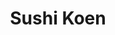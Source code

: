 ---
layout: place
title: Sushi Koen
permalink: /texas/round-rock/sushi-koen.html
stateAbbr: TX
stateName: Texas
cityName: Round Rock
seo:
  type: restaurant
  links: https://www.facebook.com/profile.php?id=100063732692392
place_id: ChIJiTKmcb_RRIYRM-HvMdIFeyQ
photos:
  - name: >-
      places/ChIJiTKmcb_RRIYRM-HvMdIFeyQ/photos/AeeoHcIy8Qg4qrmdUMotdZMGzECMYcnDWehsgS1i1GDCARcAF9RX5MSiJOMrXQGfGDCRaLRIqCVL2Srf5k6N5Mcd8OHzkK8IbMgHd6ZpZjKKFwC8INyaD0a1oKl0TC7yJYwLF8Kj77yyDLA4IIcFtmEQTrE8JZTjNEFRrDpu-mQAzDkN5HJzRv1DVfeUF9s3YmPM-U20Ku1cxiKOTa_FHY80foFTROn14Uy08RQtYuk2-nYp7WCdtay2_8wzn-xWu8-G-OmXXRMnXa7EnSwStkITdJrzI74fUFZoYLm6ayKcOfP24A
    widthPx: 1800
    heightPx: 1200
    authorAttributions:
      - displayName: Sushi Koen
        uri: https://maps.google.com/maps/contrib/104316968128950244209
        photoUri: >-
          https://lh3.googleusercontent.com/a-/ALV-UjWSf1CbEBOMICVTA4A8Q2kvLE5QqpSP5EE_andateuaTC-zrr0=s100-p-k-no-mo
    flagContentUri: >-
      https://www.google.com/local/imagery/report/?cb_client=maps_api_places.places_api&image_key=!1e10!2sAF1QipMqil3xmlLFW_s1_Vfr_5sniWEEZL9Ot4YJek-H&hl=en-US
    googleMapsUri: >-
      https://www.google.com/maps/place//data=!3m4!1e2!3m2!1sAF1QipMqil3xmlLFW_s1_Vfr_5sniWEEZL9Ot4YJek-H!2e10!4m2!3m1!1s0x8644d1bf71a63289:0x247b05d231efe133
  - name: >-
      places/ChIJiTKmcb_RRIYRM-HvMdIFeyQ/photos/AeeoHcLuBMloNmVakUZNNuRb07qITbKZcba2Ssgcc_F_2CIoX1K5g16kEdYEsuFY0UHjKSimebzkwBDsLjr77OBcklVukP7a7W1RZ_MZtBJY045-Tkf4xdfQTs2EvcLRAoKpe3LDaa7i20ZsIig_21dB_ehAn6iHY9y-v-udtrX3Q9lntsoZYgpWOh9KUNxlb91-dLJHGcEh8zIhl6H3yy3RkXwpFxEsdy_auUUH2delZJhnWHawCA7en3FfjGkDx4MvxtcKTThFEhWcNY6ZByTlZw7NwtQsGwCk0lau5NtaxCFfFQ
    widthPx: 1800
    heightPx: 1200
    authorAttributions:
      - displayName: Sushi Koen
        uri: https://maps.google.com/maps/contrib/104316968128950244209
        photoUri: >-
          https://lh3.googleusercontent.com/a-/ALV-UjWSf1CbEBOMICVTA4A8Q2kvLE5QqpSP5EE_andateuaTC-zrr0=s100-p-k-no-mo
    flagContentUri: >-
      https://www.google.com/local/imagery/report/?cb_client=maps_api_places.places_api&image_key=!1e10!2sAF1QipM5GseB6j4zGJEMYVSZKbR7BcE8dObThAgjm14C&hl=en-US
    googleMapsUri: >-
      https://www.google.com/maps/place//data=!3m4!1e2!3m2!1sAF1QipM5GseB6j4zGJEMYVSZKbR7BcE8dObThAgjm14C!2e10!4m2!3m1!1s0x8644d1bf71a63289:0x247b05d231efe133
  - name: >-
      places/ChIJiTKmcb_RRIYRM-HvMdIFeyQ/photos/AeeoHcLDvZz9QQ8Ewp0QQr8x_6kWojjGsh0CHKCIRSrdcTJzKabuCBca14ECiuUc0YGrBJjLADqhR3HNUSOBIISd1HTfV2HUADPUbmi9sp3S1_mKu3DRikYvrIP4BxSVa6f-SYStU5cUxKNrAYjHAwhgdwrzDeiiaFr1IrKWBunTtkAEUKpygs56DJlqxoyZaESm5Wi4U8WFOIGJvq-AzKJwKZceMP_0mMuXFQtO4wZEe5GtSwAChBTuX_0NeCYxjCjOfLOeZDTMHHtBZ_VhZ0gVC9-Yj1jwhbaiPAL7cpQ6hB_NS54r6_vK0ycRSMUPESi-a2d6l3VNaf26xjv1JNxDfEunbrCNUDPzst9BCpDit7BIMQyFfBltH1W5QvGUFdKIAAwCwnpoA45wTgMiqP0BB4HJlU9xr59KiV4LTC2B2Fxzmw
    widthPx: 4800
    heightPx: 3600
    authorAttributions:
      - displayName: Katty Rodriguez
        uri: https://maps.google.com/maps/contrib/114091015725528102664
        photoUri: >-
          https://lh3.googleusercontent.com/a-/ALV-UjVhv8MhtFLGYl-EFr80jhgDqdqKLs7MANrv0veIBBjWXNBD9FxH3A=s100-p-k-no-mo
    flagContentUri: >-
      https://www.google.com/local/imagery/report/?cb_client=maps_api_places.places_api&image_key=!1e10!2sCIHM0ogKEICAgMCIu6ueEQ&hl=en-US
    googleMapsUri: >-
      https://www.google.com/maps/place//data=!3m4!1e2!3m2!1sCIHM0ogKEICAgMCIu6ueEQ!2e10!4m2!3m1!1s0x8644d1bf71a63289:0x247b05d231efe133
  - name: >-
      places/ChIJiTKmcb_RRIYRM-HvMdIFeyQ/photos/AeeoHcLs-OmhOAsvcYvHIsopkOBlm1GC6aTDWlnVHGMdxfeewXi6TP4REaKvro_8RqRO-nDcDh1Fu7Vl_Fi6M0_NyhrFKDCshTrJk_eUFkqTpakMaF_rO3wPCnCI-I4blEHmsATLBZzgMXZHLyqqXBhTTMrCUHfs6GNW5Xlvf_46GzqjZSslvJ3Ff_FkMA_Eo4ovixLvH04Ct4epBwZZOr6g9P_nZuN2vnJhVFULvT-vgZ4ZJ67NztQst28Eu-IRcJ94VlJQmYqRoXSXydU-rFRRKfNGrYOozJSdKuQ1tucjI8zSoZm9SiVKD7slknbjQLCrsoIPA5fOzJW44UBqg2efAymytpMvL25h-uDTyb6udLDAW2TXUFCs_brRS3k2qm2CG7-M29CXyFVvS5VB_6xV-5F7zGYtbnTPQFdjfecUgc50Djr8
    widthPx: 4000
    heightPx: 3000
    authorAttributions:
      - displayName: Sam Keske
        uri: https://maps.google.com/maps/contrib/101137379682204957902
        photoUri: >-
          https://lh3.googleusercontent.com/a-/ALV-UjXUWV8Mvm-WEVf9RzQZyox0xN_opUMJTKpOW5KB7DQ1sANJWPg=s100-p-k-no-mo
    flagContentUri: >-
      https://www.google.com/local/imagery/report/?cb_client=maps_api_places.places_api&image_key=!1e10!2sCIHM0ogKEICAgICvrM_PkwE&hl=en-US
    googleMapsUri: >-
      https://www.google.com/maps/place//data=!3m4!1e2!3m2!1sCIHM0ogKEICAgICvrM_PkwE!2e10!4m2!3m1!1s0x8644d1bf71a63289:0x247b05d231efe133
  - name: >-
      places/ChIJiTKmcb_RRIYRM-HvMdIFeyQ/photos/AeeoHcLTNifNk3cBpb4PyVHP2YcVg-Hp7wEF7UKMQzPCkUD6sTFnd0h_Xd77DC31-Rn5s_oDlN3eAVc6SIpoXwXlhvsVuUe4WlbbUDAxrMrbG-h466jJzCwjLEMAROLLvTIVg7VLuWxQA153-B4Id26R1jlrtu2_3u5qLg-n8gMfKUcLmfOQCzcJ3Z5kC8nznX_Yqm7PgQZgD_bg08rNmV4ixewNR-47li3vg9ZzAnlsq3GFuy8kREJUfOrnBeKVTyVJovUoF-aPEOSyEN_dMQcG15Qi7SoWAbu-vRw_IHdQXX_5GERsTR2Unim3jKeU-kFY6eVXTJOrLPRPoZOhYjOB-hTT5umhYjZoDm1ug9kD16w5cSc5kt3WX9nJ_wf21He5Ay4Ww0-MzTOhJQvLoHQjFqurSGNWu-PAsdvI8UP15BqQvQ
    widthPx: 4032
    heightPx: 3024
    authorAttributions:
      - displayName: Gregory Hoyle
        uri: https://maps.google.com/maps/contrib/115061155592940788432
        photoUri: >-
          https://lh3.googleusercontent.com/a-/ALV-UjVn8qxA-snzrz0r-q_7Zz56rpAtSC97AO2Qz5rdNO8jfeUZl3TgbA=s100-p-k-no-mo
    flagContentUri: >-
      https://www.google.com/local/imagery/report/?cb_client=maps_api_places.places_api&image_key=!1e10!2sCIHM0ogKEICAgIDy19-iFQ&hl=en-US
    googleMapsUri: >-
      https://www.google.com/maps/place//data=!3m4!1e2!3m2!1sCIHM0ogKEICAgIDy19-iFQ!2e10!4m2!3m1!1s0x8644d1bf71a63289:0x247b05d231efe133
  - name: >-
      places/ChIJiTKmcb_RRIYRM-HvMdIFeyQ/photos/AeeoHcJ7izPQhke8lNAI2xuTypFcwpB9xHZU313fvlWVdpIkGkvVDu00EtPyMGzoDWIqtK9UZfUzpE8XgqDFkCK-oRV8_ShW8GHNGL1JVRr8ancRFnVZvJQPNqMG_AsHZ_mDAYeKOXCraQ_9wVxQHC4q2EfbRuBHzEqml5fAd8Uwj6hxXNQMorvi7Pmguduu43LyhYH5qFcWuOGrvER53boAu74hvbvgHSmBHPYy6GlJN3dL7XwBN04OEUXzb0CjqLun3h1r-rhKpm_jggP6VdOTK-aMMAiIRM43fDnkt2hAy8bpNWeVHHaEGfa-UR9zmcsZA4ZJIFBeG5dfs_M6nfH7Ve6txjzp8sRcIGT885tNWAvBtdtnTG6Paxy19PPeUiERwYgVboeBP8gx6XBGbw6txAyIahwPYY9cdWIdONE7PPBUoX-l
    widthPx: 3000
    heightPx: 4000
    authorAttributions:
      - displayName: Sam Keske
        uri: https://maps.google.com/maps/contrib/101137379682204957902
        photoUri: >-
          https://lh3.googleusercontent.com/a-/ALV-UjXUWV8Mvm-WEVf9RzQZyox0xN_opUMJTKpOW5KB7DQ1sANJWPg=s100-p-k-no-mo
    flagContentUri: >-
      https://www.google.com/local/imagery/report/?cb_client=maps_api_places.places_api&image_key=!1e10!2sCIHM0ogKEICAgICvrM_P0wE&hl=en-US
    googleMapsUri: >-
      https://www.google.com/maps/place//data=!3m4!1e2!3m2!1sCIHM0ogKEICAgICvrM_P0wE!2e10!4m2!3m1!1s0x8644d1bf71a63289:0x247b05d231efe133
  - name: >-
      places/ChIJiTKmcb_RRIYRM-HvMdIFeyQ/photos/AeeoHcJXP6n_XQhyCHfS7NgRUvw85c-FGtb3jKcq27wFYCiRo-DueSMgpxR3hNJqtcCoNon7_cG3lTluo53n3jasbaXxPRYhqzY0jJCE3S9NDDWOHWLHybhF-MDusakesnmXAu9pTYoLoIV7XTamtU59nWl54XZQcu1JirVYrp04RmXTv_6vMs-2-MFa5eqFp0Lrw3qLdTgV8LVUgbGE3ci9NOzAxLzP0a09addpcpt_UMqp5YKVRJy-CasJ-KM4UnUTyK0XOqCkLbuZtD4uCLTOZJjBW-ZOBK_zIAOiomvXKsvDJ7IkTzHGBlDLMa9vzUkuVUbEswP_NW5Aq6cHYWIVhetQENl8IcBVetDGt06nYgnO9zBsT32nOWqg4q78G2sfFYUpgWB2-j_KixSlv9Qla8EmIrM2sBHguDiESv9NWLGlpQ
    widthPx: 3024
    heightPx: 4032
    authorAttributions:
      - displayName: Luis Garcia
        uri: https://maps.google.com/maps/contrib/100664725965772543917
        photoUri: >-
          https://lh3.googleusercontent.com/a-/ALV-UjWgWU-2uwekyZp4MqP8Pg-kHcLFqsRCo_0vNLJxMFnq4HEQf3AQ=s100-p-k-no-mo
    flagContentUri: >-
      https://www.google.com/local/imagery/report/?cb_client=maps_api_places.places_api&image_key=!1e10!2sCIHM0ogKEICAgID33YGYRQ&hl=en-US
    googleMapsUri: >-
      https://www.google.com/maps/place//data=!3m4!1e2!3m2!1sCIHM0ogKEICAgID33YGYRQ!2e10!4m2!3m1!1s0x8644d1bf71a63289:0x247b05d231efe133
  - name: >-
      places/ChIJiTKmcb_RRIYRM-HvMdIFeyQ/photos/AeeoHcL_nPD45_TOe9g3vn8tlqCEOEDR5TzoFvM-w7N3eOiv4jILLWLDL-rvoQuBdCyOZGOzMTDkMYG-u-O5Kf8Th-mOGKUMwpqDjoH_q06Muxj7Jt7iDUNeN7sf4ia_tTBu5-Vjq5loBX1kzBSMuEgk62cWq4Qt-rZ7SCX7Oh4Lme6bcBxmAya5sAXQwtAIx3kssNad1H2ei0DfEkPjVtoELIEM2LQ8N9adld7V-Am74S0yV42XtptkZVK2hj5kw1sgzkNGksK1HIsLfgcswLFU4Dot-dIzbZ0A8WFg6OaFjHh1zdw03ohlc3CSJi1mxpOVlVn9yu77IBOVYQSSIxuvkPXMZ8n11AEBbD1seMUrL3jAM0Skupdsc9yotMwLKlcBdRV7l2Zj9mDSDQeO8d812BAgkeqT37dE_0GTr7EFknz5fMQ
    widthPx: 3000
    heightPx: 4000
    authorAttributions:
      - displayName: Tyler S
        uri: https://maps.google.com/maps/contrib/104513208760628981216
        photoUri: >-
          https://lh3.googleusercontent.com/a-/ALV-UjU_n3aNiuoLPVLEUgnczP7lrhmXINGMFRo6RShxhtnnoIrLtZp4eg=s100-p-k-no-mo
    flagContentUri: >-
      https://www.google.com/local/imagery/report/?cb_client=maps_api_places.places_api&image_key=!1e10!2sCIHM0ogKEICAgIClxN3CkQE&hl=en-US
    googleMapsUri: >-
      https://www.google.com/maps/place//data=!3m4!1e2!3m2!1sCIHM0ogKEICAgIClxN3CkQE!2e10!4m2!3m1!1s0x8644d1bf71a63289:0x247b05d231efe133
  - name: >-
      places/ChIJiTKmcb_RRIYRM-HvMdIFeyQ/photos/AeeoHcLw5NgOJjr62-cfCSdJwhbxjsJH16D90tG5LcgiMX62GzHZQqnpqr4U9h1uREuT4qIqXWbm_0XMe2w7PFPpdy7ejZoLMOWrqi-xFx4vSIFCpQZWQUS14lqWm_c_uk3QwEvIg1t63zs7BCpIaWpXzqKdzitaBnSszV81juv3IVxsFbS592GgHYA4ElfHXiib_80Cw23CbEoOtPb1P7jTY0ThyN4orFZ8BNppF3tFJvNI1I2hKZsv9-jvzPTCajUZdqm0ohG_R9YomwVPquepAzlJNHYDtB1MkBrDUGdp_X8xUFP1wgvG7gWfOvCxEVLmZ71xVP6LCx5Tnbey8CIo60YkdkqfX06TF7_iQr5g1kHUUfDAEEeJsg0ByWADncHv4CrG2STLEFAEtTOGcIIb_gd1ePyfUz1ThlnblyoJ3vGDqw
    widthPx: 3024
    heightPx: 4032
    authorAttributions:
      - displayName: Teddy Williams
        uri: https://maps.google.com/maps/contrib/109829783820753834479
        photoUri: >-
          https://lh3.googleusercontent.com/a/ACg8ocJYTuYTU02-a3CuXbb49ukaFgvtGGEr0KZZL6OXunCd4HpN9A=s100-p-k-no-mo
    flagContentUri: >-
      https://www.google.com/local/imagery/report/?cb_client=maps_api_places.places_api&image_key=!1e10!2sCIHM0ogKEICAgICpwdK-fg&hl=en-US
    googleMapsUri: >-
      https://www.google.com/maps/place//data=!3m4!1e2!3m2!1sCIHM0ogKEICAgICpwdK-fg!2e10!4m2!3m1!1s0x8644d1bf71a63289:0x247b05d231efe133
  - name: >-
      places/ChIJiTKmcb_RRIYRM-HvMdIFeyQ/photos/AeeoHcLlep0S1YMP1Hldrl0kbzwDNlgo5oPuksoElT4zEcTrvv1Zt4lFzbQM3ie5ffbky2BXxMQ0wU3c93J6hMWQem7B2RwZGBGWrNQmB3dgo1ZtuxKlUDIlvMURSeGzqu4gnmg9Pp09Udd6uPfRS90L7EkzeSwQaQRzJB-Z4i45xMlaaCsaKWQGRseDGcfBSTTJxHsRzNWKpQkRSz3WwGAtit3WtTm1dP0NsMNVwmrz8dNKAqkvG6d5Pj1feQy_dV0CMem4KY2LiEP3cGbP6rA0xcL4SgUkiI1FIRB6JSDn076KVJxAJFlFgkJqG3OmF-WVfPWgngE7jAm1gamUdQc5jjDGiweofN6xXptzX6oFFbcX3UCvJ2Nhpp_hYOfb1_ZvLFErmVfn_dC62dgEJsAbpRfOLP44PrOyKVG1C-Y5uwMhCnrD
    widthPx: 3024
    heightPx: 4032
    authorAttributions:
      - displayName: Mark
        uri: https://maps.google.com/maps/contrib/110193628718341453248
        photoUri: >-
          https://lh3.googleusercontent.com/a/ACg8ocILlPr5jMNInkLQuQS81h9NvzjwhL_E9LDJ8w9t7ORPJ34Bkg=s100-p-k-no-mo
    flagContentUri: >-
      https://www.google.com/local/imagery/report/?cb_client=maps_api_places.places_api&image_key=!1e10!2sCIHM0ogKEICAgICDhbXnlQE&hl=en-US
    googleMapsUri: >-
      https://www.google.com/maps/place//data=!3m4!1e2!3m2!1sCIHM0ogKEICAgICDhbXnlQE!2e10!4m2!3m1!1s0x8644d1bf71a63289:0x247b05d231efe133
address: '201 University Oaks Blvd #1290, Round Rock, TX 78665, USA'
street: '201 University Oaks Blvd #1290'
city: Round Rock
state: TX
zip: '78665'
country: USA
neighborhood: East Chandler Rd Retail
latitude: '30.558334'
longitude: '-97.687038'
accessibility_options:
  wheelchairAccessibleParking: true
  wheelchairAccessibleEntrance: true
  wheelchairAccessibleRestroom: true
  wheelchairAccessibleSeating: true
business_status: OPERATIONAL
name: Sushi Koen
google_maps_links:
  directionsUri: >-
    https://www.google.com/maps/dir//''/data=!4m7!4m6!1m1!4e2!1m2!1m1!1s0x8644d1bf71a63289:0x247b05d231efe133!3e0
  placeUri: https://maps.google.com/?cid=2628701207839891763
  writeAReviewUri: >-
    https://www.google.com/maps/place//data=!4m3!3m2!1s0x8644d1bf71a63289:0x247b05d231efe133!12e1
  reviewsUri: >-
    https://www.google.com/maps/place//data=!4m4!3m3!1s0x8644d1bf71a63289:0x247b05d231efe133!9m1!1b1
  photosUri: >-
    https://www.google.com/maps/place//data=!4m3!3m2!1s0x8644d1bf71a63289:0x247b05d231efe133!10e5
primary_type: Restaurant
opening_hours:
  openNow: true
  periods:
    - open:
        day: 0
        hour: 12
        minute: 0
      close:
        day: 0
        hour: 20
        minute: 30
    - open:
        day: 1
        hour: 11
        minute: 0
      close:
        day: 1
        hour: 14
        minute: 15
    - open:
        day: 1
        hour: 16
        minute: 30
      close:
        day: 1
        hour: 21
        minute: 15
    - open:
        day: 2
        hour: 11
        minute: 0
      close:
        day: 2
        hour: 14
        minute: 15
    - open:
        day: 2
        hour: 16
        minute: 30
      close:
        day: 2
        hour: 21
        minute: 15
    - open:
        day: 3
        hour: 11
        minute: 0
      close:
        day: 3
        hour: 14
        minute: 15
    - open:
        day: 3
        hour: 16
        minute: 30
      close:
        day: 3
        hour: 21
        minute: 15
    - open:
        day: 4
        hour: 11
        minute: 0
      close:
        day: 4
        hour: 14
        minute: 15
    - open:
        day: 4
        hour: 16
        minute: 30
      close:
        day: 4
        hour: 21
        minute: 15
    - open:
        day: 5
        hour: 11
        minute: 0
      close:
        day: 5
        hour: 14
        minute: 15
    - open:
        day: 5
        hour: 16
        minute: 30
      close:
        day: 5
        hour: 21
        minute: 45
    - open:
        day: 6
        hour: 12
        minute: 0
      close:
        day: 6
        hour: 21
        minute: 45
  weekdayDescriptions:
    - 'Monday: 11:00 AM – 2:15 PM, 4:30 – 9:15 PM'
    - 'Tuesday: 11:00 AM – 2:15 PM, 4:30 – 9:15 PM'
    - 'Wednesday: 11:00 AM – 2:15 PM, 4:30 – 9:15 PM'
    - 'Thursday: 11:00 AM – 2:15 PM, 4:30 – 9:15 PM'
    - 'Friday: 11:00 AM – 2:15 PM, 4:30 – 9:45 PM'
    - 'Saturday: 12:00 – 9:45 PM'
    - 'Sunday: 12:00 – 8:30 PM'
  nextCloseTime: '2025-05-04T02:45:00Z'
secondary_opening_hours:
  regular:
    weekdayDescriptions: null
    type: null
  current:
    weekdayDescriptions: null
    type: null
phone: (512) 580-0085
price_level: PRICE_LEVEL_MODERATE
price_range: null
rating: '4.6'
rating_count: 497
website: https://www.facebook.com/profile.php?id=100063732692392
description: >-
  Explore Sushi Koen in Round Rock, TX$$$Sushi Koen in Round Rock, TX, stands
  out as a welcoming sushi restaurant nestled in the University Oaks Shopping
  Center, specializing in fresh rolls, sashimi, and authentic Japanese flavors.
  This spot offers a cozy atmosphere with accessible features like
  wheelchair-friendly parking and entrances, making it easy for everyone to
  enjoy a meal. Diners can savor a variety of expertly prepared dishes,
  including tempura and noodle options, paired with options like sake or
  cocktails for a complete experience. The menu highlights high-quality
  ingredients that bring out the best in Japanese cuisine, ideal for those
  seeking top-rated sushi options nearby. With convenient hours and a focus on
  flavorful presentations, it's a go-to choice for anyone exploring sushi places
  in the area.
generative_summary: >-
  Explore Sushi Koen in Round Rock, TX$$$Sushi Koen in Round Rock, TX, stands
  out as a welcoming sushi restaurant nestled in the University Oaks Shopping
  Center, specializing in fresh rolls, sashimi, and authentic Japanese flavors.
  This spot offers a cozy atmosphere with accessible features like
  wheelchair-friendly parking and entrances, making it easy for everyone to
  enjoy a meal. Diners can savor a variety of expertly prepared dishes,
  including tempura and noodle options, paired with options like sake or
  cocktails for a complete experience. The menu highlights high-quality
  ingredients that bring out the best in Japanese cuisine, ideal for those
  seeking top-rated sushi options nearby. With convenient hours and a focus on
  flavorful presentations, it's a go-to choice for anyone exploring sushi places
  in the area.
generative_disclosure: Summarized by AI using the Grok-3-Mini model.
reviews:
  - name: >-
      places/ChIJiTKmcb_RRIYRM-HvMdIFeyQ/reviews/ChdDSUhNMG9nS0VJQ0FnTUR3eUo2YXNBRRAB
    relativePublishTimeDescription: a month ago
    rating: 5
    text:
      text: >-
        Food was exceptional! Sushi was fresh and presented amazingly on each
        plate! Server was suggestive when we asked for recommendations, and very
        attentive and friendly! All the rolls we ordered were like a work of art
        and sooooo delicious!! A must if you’re in the round rock area!!
      languageCode: en
    originalText:
      text: >-
        Food was exceptional! Sushi was fresh and presented amazingly on each
        plate! Server was suggestive when we asked for recommendations, and very
        attentive and friendly! All the rolls we ordered were like a work of art
        and sooooo delicious!! A must if you’re in the round rock area!!
      languageCode: en
    authorAttribution:
      displayName: Vanessa Ferrari-Orefice
      uri: https://www.google.com/maps/contrib/109353302887925408472/reviews
      photoUri: >-
        https://lh3.googleusercontent.com/a-/ALV-UjVDywb3QIEmcXehckkZPWG-UhXyfqZ1vNKKGWEgCU2e6CKHlitd=s128-c0x00000000-cc-rp-mo-ba3
    publishTime: '2025-03-23T03:25:35.869936Z'
    flagContentUri: >-
      https://www.google.com/local/review/rap/report?postId=ChdDSUhNMG9nS0VJQ0FnTUR3eUo2YXNBRRAB&d=17924085&t=1
    googleMapsUri: >-
      https://www.google.com/maps/reviews/data=!4m6!14m5!1m4!2m3!1sChdDSUhNMG9nS0VJQ0FnTUR3eUo2YXNBRRAB!2m1!1s0x8644d1bf71a63289:0x247b05d231efe133
  - name: >-
      places/ChIJiTKmcb_RRIYRM-HvMdIFeyQ/reviews/ChZDSUhNMG9nS0VJQ0FnSURmN29XbFFREAE
    relativePublishTimeDescription: 3 months ago
    rating: 5
    text:
      text: >-
        We decided to eat here because my wife loves bento.

        The reviews of the restaurant were mostly positive, and we agree.

        It was a good experience from start to finish.

        The staff was friendly and attentive the entire time.

        The food was excellent and very fresh!

        If you are in the area, you owe it to yourself to give them a try if you
        enjoy good quality Japanese food.
      languageCode: en
    originalText:
      text: >-
        We decided to eat here because my wife loves bento.

        The reviews of the restaurant were mostly positive, and we agree.

        It was a good experience from start to finish.

        The staff was friendly and attentive the entire time.

        The food was excellent and very fresh!

        If you are in the area, you owe it to yourself to give them a try if you
        enjoy good quality Japanese food.
      languageCode: en
    authorAttribution:
      displayName: Durand Sentinus
      uri: https://www.google.com/maps/contrib/111526264592737213050/reviews
      photoUri: >-
        https://lh3.googleusercontent.com/a-/ALV-UjVYhD7StNFueJVNr5hBsqeSBuXXDiXzjkF8MVYxRchOZquLu0Q9=s128-c0x00000000-cc-rp-mo-ba6
    publishTime: '2025-01-06T19:32:47.377223Z'
    flagContentUri: >-
      https://www.google.com/local/review/rap/report?postId=ChZDSUhNMG9nS0VJQ0FnSURmN29XbFFREAE&d=17924085&t=1
    googleMapsUri: >-
      https://www.google.com/maps/reviews/data=!4m6!14m5!1m4!2m3!1sChZDSUhNMG9nS0VJQ0FnSURmN29XbFFREAE!2m1!1s0x8644d1bf71a63289:0x247b05d231efe133
  - name: >-
      places/ChIJiTKmcb_RRIYRM-HvMdIFeyQ/reviews/ChZDSUhNMG9nS0VJQ0FnSUQzM1lHUWN3EAE
    relativePublishTimeDescription: 5 months ago
    rating: 5
    text:
      text: >-
        I’ve been here twice and each time the food has been on point! I almost
        forgot to take pictures but the delivery and presentation of their sushi
        is awesome! Their sauces are very good as well. Servers are fast with
        their service. Sorry for the partial dish pictures
      languageCode: en
    originalText:
      text: >-
        I’ve been here twice and each time the food has been on point! I almost
        forgot to take pictures but the delivery and presentation of their sushi
        is awesome! Their sauces are very good as well. Servers are fast with
        their service. Sorry for the partial dish pictures
      languageCode: en
    authorAttribution:
      displayName: Luis Garcia
      uri: https://www.google.com/maps/contrib/100664725965772543917/reviews
      photoUri: >-
        https://lh3.googleusercontent.com/a-/ALV-UjWgWU-2uwekyZp4MqP8Pg-kHcLFqsRCo_0vNLJxMFnq4HEQf3AQ=s128-c0x00000000-cc-rp-mo-ba4
    publishTime: '2024-11-17T23:53:25.393613Z'
    flagContentUri: >-
      https://www.google.com/local/review/rap/report?postId=ChZDSUhNMG9nS0VJQ0FnSUQzM1lHUWN3EAE&d=17924085&t=1
    googleMapsUri: >-
      https://www.google.com/maps/reviews/data=!4m6!14m5!1m4!2m3!1sChZDSUhNMG9nS0VJQ0FnSUQzM1lHUWN3EAE!2m1!1s0x8644d1bf71a63289:0x247b05d231efe133
  - name: >-
      places/ChIJiTKmcb_RRIYRM-HvMdIFeyQ/reviews/ChdDSUhNMG9nS0VJQ0FnSURuam9LX3F3RRAB
    relativePublishTimeDescription: 7 months ago
    rating: 5
    text:
      text: >-
        We had a lovely meal here. My friend and I shared 4 rolls and it was
        more than enough. The waygu beef room and the ultimate salmon were our
        favorites. The service was extremely friendly and timely, and overall we
        had a great time.
      languageCode: en
    originalText:
      text: >-
        We had a lovely meal here. My friend and I shared 4 rolls and it was
        more than enough. The waygu beef room and the ultimate salmon were our
        favorites. The service was extremely friendly and timely, and overall we
        had a great time.
      languageCode: en
    authorAttribution:
      displayName: Megan Gensemer
      uri: https://www.google.com/maps/contrib/110834019908224076770/reviews
      photoUri: >-
        https://lh3.googleusercontent.com/a-/ALV-UjUnkmRZAkMbwk7stBE06mPiXH49lXc-TVPVmLUIKw6w_8lA2eRh=s128-c0x00000000-cc-rp-mo-ba3
    publishTime: '2024-10-05T20:27:05.564423Z'
    flagContentUri: >-
      https://www.google.com/local/review/rap/report?postId=ChdDSUhNMG9nS0VJQ0FnSURuam9LX3F3RRAB&d=17924085&t=1
    googleMapsUri: >-
      https://www.google.com/maps/reviews/data=!4m6!14m5!1m4!2m3!1sChdDSUhNMG9nS0VJQ0FnSURuam9LX3F3RRAB!2m1!1s0x8644d1bf71a63289:0x247b05d231efe133
  - name: >-
      places/ChIJiTKmcb_RRIYRM-HvMdIFeyQ/reviews/ChZDSUhNMG9nS0VJQ0FnSUN2ck1fUFl3EAE
    relativePublishTimeDescription: 4 months ago
    rating: 5
    text:
      text: >-
        Classic sushi restaurant. Can be pricey, but not atypical. Fresh, thick
        cuts of sashimi. Bento boxes are the best, filling deal at lunch. Yummy,
        super-hot edamame, too. Convenient to the local shopping areas. Popular,
        but not cramped.
      languageCode: en
    originalText:
      text: >-
        Classic sushi restaurant. Can be pricey, but not atypical. Fresh, thick
        cuts of sashimi. Bento boxes are the best, filling deal at lunch. Yummy,
        super-hot edamame, too. Convenient to the local shopping areas. Popular,
        but not cramped.
      languageCode: en
    authorAttribution:
      displayName: Sam Keske
      uri: https://www.google.com/maps/contrib/101137379682204957902/reviews
      photoUri: >-
        https://lh3.googleusercontent.com/a-/ALV-UjXUWV8Mvm-WEVf9RzQZyox0xN_opUMJTKpOW5KB7DQ1sANJWPg=s128-c0x00000000-cc-rp-mo-ba7
    publishTime: '2024-12-08T18:49:33.281268Z'
    flagContentUri: >-
      https://www.google.com/local/review/rap/report?postId=ChZDSUhNMG9nS0VJQ0FnSUN2ck1fUFl3EAE&d=17924085&t=1
    googleMapsUri: >-
      https://www.google.com/maps/reviews/data=!4m6!14m5!1m4!2m3!1sChZDSUhNMG9nS0VJQ0FnSUN2ck1fUFl3EAE!2m1!1s0x8644d1bf71a63289:0x247b05d231efe133
review_summary: >-
  What People Are Buzzing About$$$Visitors to this sushi restaurant often rave
  about the fresh and flavorful rolls that make every bite feel like a treat,
  with highlights on creative presentations and solid lunch deals like bento
  boxes. Many appreciate the friendly and attentive service that keeps things
  running smoothly without any fuss, adding to the overall enjoyable vibe. Folks
  frequently note the clean, relaxed setting that's perfect for casual
  get-togethers or a quick meal, making it a solid pick for families and groups
  alike. While prices are on the moderate side, the quality of the ingredients
  and dishes keeps things feeling worthwhile for those hunting for great
  Japanese food nearby. Overall, it's clear that this spot delivers a
  consistently positive experience, encouraging anyone nearby to give it a try
  for delicious sushi options.
review_disclosure: Summarized by AI using the Grok-3-Mini model.
parking_options:
  freeParkingLot: true
  freeStreetParking: true
payment_options:
  acceptsCreditCards: true
  acceptsDebitCards: true
  acceptsCashOnly: false
  acceptsNfc: true
allow_dogs: null
curbside_pickup: null
delivery: null
dine_in: true
good_for_children: true
good_for_groups: true
good_for_sports: false
live_music: false
menu_for_children: null
outdoor_seating: false
reservable: null
restroom: true
serves_beer: true
serves_breakfast: null
serves_brunch: false
serves_cocktails: true
serves_coffee: null
serves_dinner: true
serves_dessert: true
serves_lunch: true
serves_vegetarian_food: true
serves_wine: true
takeout: true
update_category: atmosphere
places_description: >-
  Straightforward sushi joint featuring fresh fish rolls & tempura, plus noodle
  dishes & sake.

---